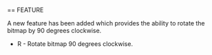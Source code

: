 

== FEATURE

A new feature has been added which provides the ability to rotate the bitmap
by 90 degrees clockwise.

* R - Rotate bitmap 90 degrees clockwise.
